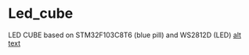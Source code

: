 # Led_cube
LED CUBE based on STM32F103C8T6 (blue pill) and WS2812D (LED)
[alt text](https://github.com/ladyM9/Led_cube/blob/main/Images/LED_CUBE.jpg)

